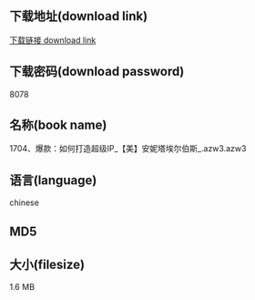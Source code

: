 ## 下载地址(download link)
[下载链接 download link](https://voluble-croquembouche-d321dc.netlify.app/?s=1704%E3%80%81%E7%88%86%E6%AC%BE%EF%BC%9A%E5%A6%82%E4%BD%95%E6%89%93%E9%80%A0%E8%B6%85%E7%BA%A7IP_%E3%80%90%E7%BE%8E%E3%80%91%E5%AE%89%E5%A6%AE%E5%A1%94%E5%9F%83%E5%B0%94%E4%BC%AF%E6%96%AF_.azw3)

## 下载密码(download password)
8078

## 名称(book name)
1704、爆款：如何打造超级IP_【美】安妮塔埃尔伯斯_.azw3.azw3

## 语言(language)
chinese

## MD5


## 大小(filesize)
1.6 MB

